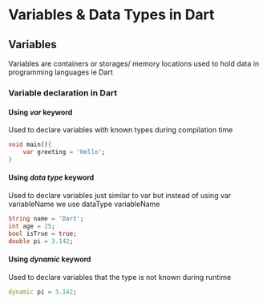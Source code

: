 # Variables & Data Types in Dart

## Variables

Variables are containers or storages/ memory locations used to hold data in programming languages ie Dart

### Variable declaration in Dart

#### Using ***var*** keyword
Used to declare variables with known types during compilation time

```dart
void main(){
    var greeting = 'Hello';
}
```

#### Using ***data type*** keyword
Used to declare variables just similar to var but instead of using var variableName we use dataType variableName

```dart
String name = 'Dart';
int age = 25;
bool isTrue = true;
double pi = 3.142;
```

#### Using ***dynamic*** keyword
Used to declare variables that the type is not known during runtime

```dart
dynamic pi = 3.142;
```

